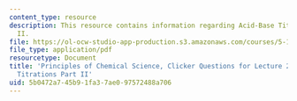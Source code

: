 ```yaml
---
content_type: resource
description: This resource contains information regarding Acid-Base Titrations Part
  II.
file: https://ol-ocw-studio-app-production.s3.amazonaws.com/courses/5-111sc-principles-of-chemical-science-fall-2014/5b0472a745b91fa37ae097572488a706_MIT5_111F14_Lec24Clkr.pdf
file_type: application/pdf
resourcetype: Document
title: 'Principles of Chemical Science, Clicker Questions for Lecture 24: Acid-Base
  Titrations Part II'
uid: 5b0472a7-45b9-1fa3-7ae0-97572488a706
---
```

